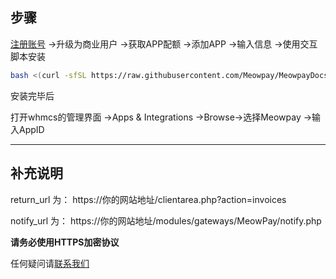 ## 步骤
[注册账号](https://meowpay.org) ->升级为商业用户 ->获取APP配额 ->添加APP ->输入信息
->使用交互脚本安装
``` bash
bash <(curl -sfSL https://raw.githubusercontent.com/Meowpay/MeowpayDocs/main/install.sh)
```

安装完毕后

打开whmcs的管理界面 ->Apps & Integrations ->Browse->选择Meowpay ->输入AppID
***
## 补充说明
return_url 为： https://你的网站地址/clientarea.php?action=invoices

notify_url 为： https://你的网站地址/modules/gateways/MeowPay/notify.php

**请务必使用HTTPS加密协议**

任何疑问请[联系我们](https://t.me/MeowpayChannel)